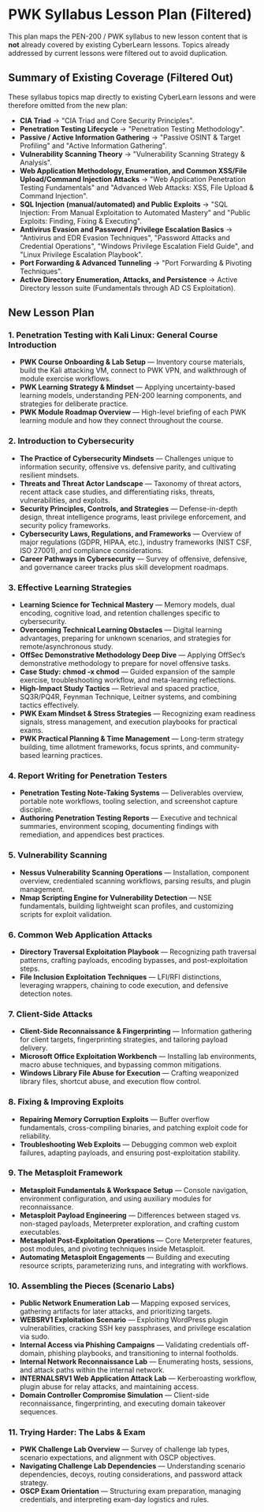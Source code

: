 # PWK Syllabus Lesson Plan (Filtered)

This plan maps the PEN-200 / PWK syllabus to new lesson content that is **not** already covered by existing CyberLearn lessons. Topics already addressed by current lessons were filtered out to avoid duplication.

## Summary of Existing Coverage (Filtered Out)

These syllabus topics map directly to existing CyberLearn lessons and were therefore omitted from the new plan:

- **CIA Triad** → "CIA Triad and Core Security Principles".
- **Penetration Testing Lifecycle** → "Penetration Testing Methodology".
- **Passive / Active Information Gathering** → "Passive OSINT & Target Profiling" and "Active Information Gathering".
- **Vulnerability Scanning Theory** → "Vulnerability Scanning Strategy & Analysis".
- **Web Application Methodology, Enumeration, and Common XSS/File Upload/Command Injection Attacks** → "Web Application Penetration Testing Fundamentals" and "Advanced Web Attacks: XSS, File Upload & Command Injection".
- **SQL Injection (manual/automated) and Public Exploits** → "SQL Injection: From Manual Exploitation to Automated Mastery" and "Public Exploits: Finding, Fixing & Executing".
- **Antivirus Evasion and Password / Privilege Escalation Basics** → "Antivirus and EDR Evasion Techniques", "Password Attacks and Credential Operations", "Windows Privilege Escalation Field Guide", and "Linux Privilege Escalation Playbook".
- **Port Forwarding & Advanced Tunneling** → "Port Forwarding & Pivoting Techniques".
- **Active Directory Enumeration, Attacks, and Persistence** → Active Directory lesson suite (Fundamentals through AD CS Exploitation).

## New Lesson Plan

### 1. Penetration Testing with Kali Linux: General Course Introduction
- **PWK Course Onboarding & Lab Setup** — Inventory course materials, build the Kali attacking VM, connect to PWK VPN, and walkthrough of module exercise workflows.
- **PWK Learning Strategy & Mindset** — Applying uncertainty-based learning models, understanding PEN-200 learning components, and strategies for deliberate practice.
- **PWK Module Roadmap Overview** — High-level briefing of each PWK learning module and how they connect throughout the course.

### 2. Introduction to Cybersecurity
- **The Practice of Cybersecurity Mindsets** — Challenges unique to information security, offensive vs. defensive parity, and cultivating resilient mindsets.
- **Threats and Threat Actor Landscape** — Taxonomy of threat actors, recent attack case studies, and differentiating risks, threats, vulnerabilities, and exploits.
- **Security Principles, Controls, and Strategies** — Defense-in-depth design, threat intelligence programs, least privilege enforcement, and security policy frameworks.
- **Cybersecurity Laws, Regulations, and Frameworks** — Overview of major regulations (GDPR, HIPAA, etc.), industry frameworks (NIST CSF, ISO 27001), and compliance considerations.
- **Career Pathways in Cybersecurity** — Survey of offensive, defensive, and governance career tracks plus skill development roadmaps.

### 3. Effective Learning Strategies
- **Learning Science for Technical Mastery** — Memory models, dual encoding, cognitive load, and retention challenges specific to cybersecurity.
- **Overcoming Technical Learning Obstacles** — Digital learning advantages, preparing for unknown scenarios, and strategies for remote/asynchronous study.
- **OffSec Demonstrative Methodology Deep Dive** — Applying OffSec’s demonstrative methodology to prepare for novel offensive tasks.
- **Case Study: chmod -x chmod** — Guided expansion of the sample exercise, troubleshooting workflow, and meta-learning reflections.
- **High-Impact Study Tactics** — Retrieval and spaced practice, SQ3R/PQ4R, Feynman Technique, Leitner systems, and combining tactics effectively.
- **PWK Exam Mindset & Stress Strategies** — Recognizing exam readiness signals, stress management, and execution playbooks for practical exams.
- **PWK Practical Planning & Time Management** — Long-term strategy building, time allotment frameworks, focus sprints, and community-based learning practices.

### 4. Report Writing for Penetration Testers
- **Penetration Testing Note-Taking Systems** — Deliverables overview, portable note workflows, tooling selection, and screenshot capture discipline.
- **Authoring Penetration Testing Reports** — Executive and technical summaries, environment scoping, documenting findings with remediation, and appendices best practices.

### 5. Vulnerability Scanning
- **Nessus Vulnerability Scanning Operations** — Installation, component overview, credentialed scanning workflows, parsing results, and plugin management.
- **Nmap Scripting Engine for Vulnerability Detection** — NSE fundamentals, building lightweight scan profiles, and customizing scripts for exploit validation.

### 6. Common Web Application Attacks
- **Directory Traversal Exploitation Playbook** — Recognizing path traversal patterns, crafting payloads, encoding bypasses, and post-exploitation steps.
- **File Inclusion Exploitation Techniques** — LFI/RFI distinctions, leveraging wrappers, chaining to code execution, and defensive detection notes.

### 7. Client-Side Attacks
- **Client-Side Reconnaissance & Fingerprinting** — Information gathering for client targets, fingerprinting strategies, and tailoring payload delivery.
- **Microsoft Office Exploitation Workbench** — Installing lab environments, macro abuse techniques, and bypassing common mitigations.
- **Windows Library File Abuse for Execution** — Crafting weaponized library files, shortcut abuse, and execution flow control.

### 8. Fixing & Improving Exploits
- **Repairing Memory Corruption Exploits** — Buffer overflow fundamentals, cross-compiling binaries, and patching exploit code for reliability.
- **Troubleshooting Web Exploits** — Debugging common web exploit failures, adapting payloads, and ensuring post-exploitation stability.

### 9. The Metasploit Framework
- **Metasploit Fundamentals & Workspace Setup** — Console navigation, environment configuration, and using auxiliary modules for reconnaissance.
- **Metasploit Payload Engineering** — Differences between staged vs. non-staged payloads, Meterpreter exploration, and crafting custom executables.
- **Metasploit Post-Exploitation Operations** — Core Meterpreter features, post modules, and pivoting techniques inside Metasploit.
- **Automating Metasploit Engagements** — Building and executing resource scripts, parameterizing runs, and integrating with workflows.

### 10. Assembling the Pieces (Scenario Labs)
- **Public Network Enumeration Lab** — Mapping exposed services, gathering artifacts for later attacks, and prioritizing targets.
- **WEBSRV1 Exploitation Scenario** — Exploiting WordPress plugin vulnerabilities, cracking SSH key passphrases, and privilege escalation via sudo.
- **Internal Access via Phishing Campaigns** — Validating credentials off-domain, phishing playbooks, and transitioning to internal footholds.
- **Internal Network Reconnaissance Lab** — Enumerating hosts, sessions, and attack paths within the internal network.
- **INTERNALSRV1 Web Application Attack Lab** — Kerberoasting workflow, plugin abuse for relay attacks, and maintaining access.
- **Domain Controller Compromise Simulation** — Client-side reconnaissance, fingerprinting, and executing domain takeover sequences.

### 11. Trying Harder: The Labs & Exam
- **PWK Challenge Lab Overview** — Survey of challenge lab types, scenario expectations, and alignment with OSCP objectives.
- **Navigating Challenge Lab Dependencies** — Understanding scenario dependencies, decoys, routing considerations, and password attack strategy.
- **OSCP Exam Orientation** — Structuring exam preparation, managing credentials, and interpreting exam-day logistics and rules.
